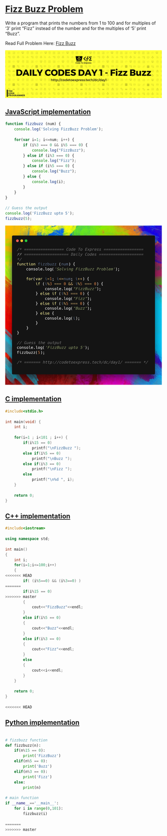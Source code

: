 # [Fizz Buzz Problem](https://medium.com/code-to-express/daily-codes-day-1-the-classical-fizzbuzz-problem-346abe09101c)

Write a program that prints the numbers from 1 to 100 and for multiples of ‘3’ print “Fizz” instead of the number and for the multiples of ‘5’ print “Buzz”.

Read Full Problem Here: [Fizz Buzz](https://medium.com/code-to-express/daily-codes-day-1-the-classical-fizzbuzz-problem-346abe09101c)

![cover](./cover.png)

## [JavaScript implementation](./fizzbuzz.js)

```js
function fizzbuzz (num) {
    console.log('Solving FizzBuzz Problem');         

    for(var i=1; i<=num; i++) {
        if (i%3 === 0 && i%5 === 0) {
            console.log("FizzBuzz");
        } else if (i%3 === 0) {
            console.log("Fizz");
        } else if (i%5 === 0) {
            console.log("Buzz");
        } else {
            console.log(i);
        }
    }
}

// Guess the output
console.log('FizzBuzz upto 5');
fizzbuzz(5);
```

![fizzbuzz](./code.png)

## [C implementation](./fizzbuzz.c)

```c
#include<stdio.h>

int main(void) {
    int i;

    for(i=1 ; i<101 ; i++) {
        if(i%15 == 0)
            printf("\nFizzBuzz ");
        else if(i%5 == 0)
            printf("\nBuzz ");
        else if(i%3 == 0)
            printf("\nFizz ");
        else
            printf("\n%d ", i);   
    }

    return 0;
}
```

## [C++ implementation](./fizzbuzz.cpp)

```cpp
#include<iostream>

using namespace std;

int main()
{
    int i;
    for(i=1;i<=100;i++)
    {
<<<<<<< HEAD
        if( (i%5==0) && (i%3==0) )
=======
        if(i%15 == 0)
>>>>>>> master
        {
            cout<<"FizzBuzz"<<endl;
        }
        else if(i%5 == 0)
        {
            cout<<"Buzz"<<endl;
        }
        else if(i%3 == 0)
        {
            cout<<"Fizz"<<endl;
        }
        else
        {
            cout<<i<<endl;
        }
    }

    return 0;
}

<<<<<<< HEAD
```


## [Python implementation](./fizzbuzz.py)

```python

# fizzbuzz function
def fizzbuzz(n):
    if(n%15 == 0):
        print('FizzBuzz')
    elif(n%5 == 0):
        print('Buzz')
    elif(n%3 == 0):
        print('Fizz')
    else:
        print(n)

# main function
if __name__=='__main__':
    for i in range(0,101):
        fizzbuzz(i)
        
=======
>>>>>>> master
```